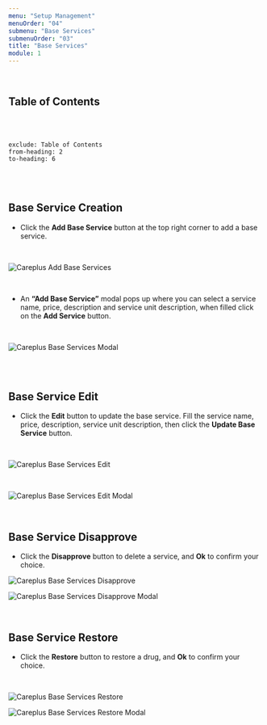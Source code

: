 ```yaml
---
menu: "Setup Management"
menuOrder: "04"
submenu: "Base Services"
submenuOrder: "03"
title: "Base Services"
module: 1
---
```


<br />

## Table of Contents

<br />
<br />

```toc
exclude: Table of Contents
from-heading: 2
to-heading: 6
```

<br />
<br />

## Base Service Creation

- Click the **Add Base Service** button at the top right corner to add a base service.

<br />

![Careplus Add Base Services](/docs/images/CareplusAddBaseServices.png "Add Base Services")

<br />

- An **“Add Base Service”** modal pops up where you can select a service name, price, description and service unit description, when filled click on the **Add Service** button.

<br />

![Careplus Base Services Modal](/docs/images/CareplusAddBaseServicesModal.png "Base Services Modal")

<br />
<br />

## Base Service Edit

- Click the **Edit** button to update the base service. Fill the service name, price, description, service unit description, then click the **Update Base Service** button.

<br />

![Careplus Base Services Edit](/docs/images/CareplusBaseServicesEdit.png "Base Services View")

<br />

![Careplus Base Services Edit Modal](/docs/images/CareplusBaseServicesEditModal.png "Base Services Edit Modal")

<br />

## Base Service Disapprove

- Click the **Disapprove** button to delete a service, and **Ok** to confirm your choice.
  <br />

![Careplus Base Services Disapprove](/docs/images/CareplusBaseServicesDisapprove.png "Base Services Disapprove")

![Careplus Base Services Disapprove Modal](/docs/images/CareplusBaseServicesDisapproveModal.png "Base Services Disapprove Modal")

 <br />

## Base Service Restore

- Click the **Restore** button to restore a drug, and **Ok** to confirm your choice.

<br />

![Careplus Base Services Restore](/docs/images/CareplusBaseServicesRestore.png "Base Services Restore")

![Careplus Base Services Restore Modal](/docs/images/CareplusBaseServicesRestoreModal.png "Base Services Restore Modal")

<br />

